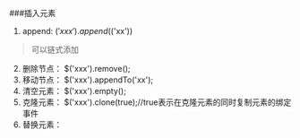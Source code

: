 ###插入元素
1. append: $('xxx').append($('xx'))

 > 可以链式添加 
2. 删除节点： $('xxx').remove();
3. 移动节点： $('xxx').appendTo('xx');
4. 清空元素： $('xxx').empty();
5. 克隆元素： $('xxx').clone(true);//true表示在克隆元素的同时复制元素的绑定事件
6. 替换元素： 